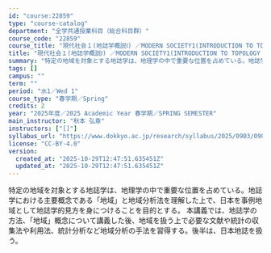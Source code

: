 ```yaml
---
id: "course:22859"
type: "course-catalog"
department: "全学共通授業科目（総合科目群）"
course_code: "22859"
course_title: "現代社会１(地誌学概説Ⅰ) ／MODERN SOCIETY1(INTRODUCTION TO TOPOLOGY I)"
title: "現代社会１(地誌学概説Ⅰ) ／MODERN SOCIETY1(INTRODUCTION TO TOPOLOGY I)"
summary: "特定の地域を対象とする地誌学は、地理学の中で重要な位置を占めている。地誌学における主要概念である「地域」と地域分析法を理解した上で、日本を事例地域として地誌学的見方を身につけることを目的とする。 本講義では、地誌学の方法、「地域」概念につい…"
tags: []
campus: ""
term: ""
period: "水1／Wed 1"
course_type: "春学期／Spring"
credits: 2
year: "2025年度／2025 Academic Year 春学期／SPRING SEMESTER"
main_instructor: "秋本 弘章"
instructors: ["[]"]
syllabus_url: "https://www.dokkyo.ac.jp/research/syllabus/2025/0903/0903_22859_ja_JP.html"
license: "CC-BY-4.0"
version:
  created_at: "2025-10-29T12:47:51.635451Z"
  updated_at: "2025-10-29T12:47:51.635451Z"
---
```

特定の地域を対象とする地誌学は、地理学の中で重要な位置を占めている。地誌学における主要概念である「地域」と地域分析法を理解した上で、日本を事例地域として地誌学的見方を身につけることを目的とする。 本講義では、地誌学の方法、「地域」概念について講義した後、地域を扱う上で必要な文献や統計の収集法や利用法、統計分析など地域分析の手法を習得する。後半は、日本地誌を扱う。
